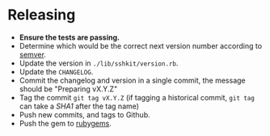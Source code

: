 # Releasing

* **Ensure the tests are passing.**
* Determine which would be the correct next version number according to [semver](http://semver.org/).
* Update the version in `./lib/sshkit/version.rb`.
* Update the `CHANGELOG`.
* Commit the changelog and version in a single commit, the message should be "Preparing vX.Y.Z"
* Tag the commit `git tag vX.Y.Z` (if tagging a historical commit, `git tag` can take a *SHA1* after the tag name)
* Push new commits, and tags to Github.
* Push the gem to [rubygems](http://rubygems.org).
